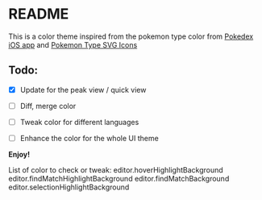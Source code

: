 # README

This is a color theme inspired from the pokemon type color from
[Pokedex iOS app](https://dribbble.com/shots/4862612-Pokedex-iOS-app) and [Pokemon Type SVG Icons](https://github.com/duiker101/pokemon-type-svg-icons)

## Todo:
- [x] Update for the peak view / quick view
- [ ] Diff, merge color
- [ ] Tweak color for different languages
- [ ] Enhance the color for the whole UI theme


**Enjoy!**


List of color to check or tweak:
editor.hoverHighlightBackground
editor.findMatchHighlightBackground
editor.findMatchBackground
editor.selectionHighlightBackground
